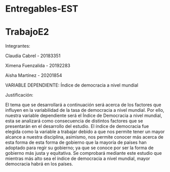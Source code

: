 # Entregables-EST
# TrabajoE2

Integrantes:

Claudia Cabrel	   - 20183351

Ximena Fuenzalida	 - 20192283

Aisha Martínez   	 - 20201854


VARIABLE DEPENDIENTE:
Índice de democracia a nivel mundial

Justificación:

El tema que se desarrollará a continuación será acerca de los factores que influyen en la variabilidad de la tasa de democracia a nivel mundial. Por ello, nuestra variable dependiente será el Índice de Democracia a nivel mundial, esta se analizará como consecuencia de distintos factores que se presentarán en el desarrollo del estudio. El índice de democracia fue elegida como la variable a trabajar debido a que nos permite tener un mayor alcance a nuestra disciplina, asimismo, nos permite conocer más acerca de esta forma de esta forma de gobierno que la mayoría de países han adoptado para regir su gobierno; ya que se conoce por ser la forma de gobierno más justa y equitativa. Se comprobará mediante este estudio que mientras más alto sea el índice de democracia a nivel mundial, mayor democracia habrá en los países.
